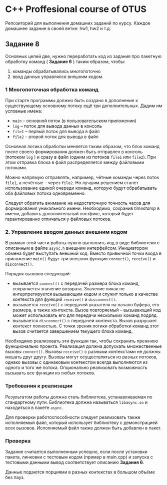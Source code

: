 # C++ Proffesional course of OTUS

 Репозиторий для выполнения домашних заданий по курсу.
 Каждое домашнее задание в своей ветке: hw1, hw2 и т.д.

## Задание 8
Основных целей две, нужно переработать код из задания про пакетную обработку команд ( __Задание 6__ ) таким образом, чтобы:
1. команды обрабатывались многопоточно
2. ввод данных управлялся внешним кодом.

### 1 Многопоточная обработка команд

При старте программы должно быть создано в дополнение к существующему основному потоку ещё три дополнительных. Дадим им условные имена:
- `main` – основной поток (в пользовательском приложении)
- `log` – поток для вывода данных в консоль
- `file1` – первый поток для вывода в файл
- `file2` – второй поток для вывода в файл

Основная логика обработки меняется таким образом, что блок команд после своего формирования должен быть отправлен в консоль (потоком `log` ) и сразу в файл (одним из потоков `file1` или `file2`). При этом отправка блока в файл распределяется между файловыми потоками.

Можно напрямую отправлять, например, чётные команды через поток `file1`, а нечётные – через `file2`. Но лучшим решением станет использование единой очереди команд, которую будут обрабатывать оба файловых потока одновременно.

Следует обратить внимание на недостаточную точность часов для формирования уникального имени. Необходимо, сохранив _timestamp_ в имени, добавить дополнительный постфикс, который будет гарантированно отличаться у файловых потоков.

### 2. Управление вводом данных внешним кодом
В рамках этой части работы нужно выполнить код в виде библиотеки с описанным в файле `async.h` внешним интерфейсом. Инициатором обмена будет выступать внешний код. Вместо привычной точки входа в приложение `main()` будут три внешних функции `connect()`, `receive()` и `disconnect()`.

Порядок вызовов следующий:
- вызывается `connect()` с передачей размера блока команд, сохраняется значение возврата. Значение никак не интерпретируется вызывающим кодом и служит только в качестве
контекста для функций `receive()` и `disconnect()`.
- вызывается `receive()` c передачей указателя на начало буфера, его размера, а также контекста. Вызов повторяемый – вызывающий код может использовать его для передачи нескольких команд подряд.
- вызывается `disconnect()` с передачей контекста. Вызов разрушает контекст полностью. С точки зрения логики обработки команд этот вызов считается завершением текущего блока
команд.

Необходимо реализовать эти функции так, чтобы сохранить прежнюю функционально проекта. Реализация должна допускать множественные вызовы `connect()`. Вызовы `receive()` с разными
контекстами не должны мешать друг другу. Вызовы могут осуществляться из разных потоков, однако вызовы с одинаковым контекстом всегда выполняются из одного и того же потока.
Опционально реализовать возможность вызывать все функции из любых потоков.

### Требования к реализации
Результатом работы должна стать библиотека, устанавливаемая по стандартному пути. Библиотека должна называться `libasync.so` и находиться в пакете `async`.

Для проверки работоспособности следует реализовать также исполняемый файл, который использует библиотеку с демонстрацией всех вызовов. Исполняемый файл также должен быть
добавлен в пакет.


### Проверка
Задание считается выполненным успешно, если после установки пакета, линковки с тестовым
кодом (пример в main.cpp) и запуска с тестовыми данными вывод соответствует описанию __Задания 6__.

Данные подаются порциями в разных контекстах в большом объёме без пауз.